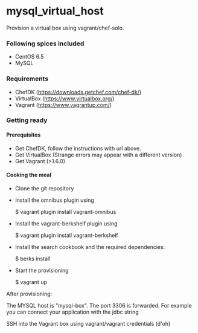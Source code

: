 # mysql_virtual_host

Provision a virtual box using vagrant/chef-solo.

### Following spices included

- CentOS 6.5
- MySQL

### Requirements

- ChefDK (https://downloads.getchef.com/chef-dk/)
- VirtualBox (https://www.virtualbox.org/)
- Vagrant (https://www.vagrantup.com/)

### Getting ready

#### Prerequisites

- Get ChefDK, follow the instructions with url above.
- Get VirtualBox (Strange errors may appear with a different version)
- Get Vagrant (>1.6.0)

#### Cooking the meal	

- Clone the git repository

- Install the omnibus plugin using
	
	$ vagrant plugin install vagrant-omnibus

- Install the vagrant-berkshelf plugin using
   	
   	$ vagrant plugin install vagrant-berkshelf

- Install the search cookbook and the required dependencies:
	
	$ berks install

- Start the provisioning
	
	$ vagrant up

After provisioning:

The MYSQL host is "mysql-box". The port 3306 is forwarded. 
For example you can connect your application with the jdbc string
 
 
SSH into the Vagrant box using vagrant/vagrant credentials (d'oh)

